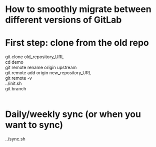 # How to smoothly migrate between different versions of GitLab

# First step: clone from the old repo  
git clone old_repository_URL  
cd demo  
git remote rename origin upstream  
git remote add origin new_repository_URL  
git remote -v  
../init.sh  
git branch  
  
# Daily/weekly sync (or when you want to sync)  
../sync.sh  
